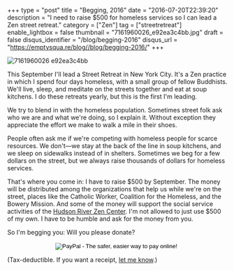 +++
type = "post"
title = "Begging, 2016"
date = "2016-07-20T22:39:20"
description = "I need to raise $500 for homeless services so I can lead a Zen street retreat."
category = ["Zen"]
tag = ["streetretreat"]
enable_lightbox = false
thumbnail = "7161960026_e92ea3c4bb.jpg"
draft = false
disqus_identifier = "/blog/begging-2016"
disqus_url = "https://emptysqua.re/blog//blog/begging-2016/"
+++

<p><img style="display:block; margin-left:auto; margin-right:auto;" src="7161960026_e92ea3c4bb.jpg" alt="7161960026 e92ea3c4bb" title="7161960026_e92ea3c4bb.jpg" border="0"   /></p>
<p>This September I'll lead a Street Retreat in New York City. It's a Zen practice in which I spend four days homeless, with a small group of fellow Buddhists. We'll live, sleep, and meditate on the streets together and eat at soup kitchens. I do these retreats yearly, but this is the first I'm leading.</p>
<p>We try to blend in with the homeless population. Sometimes street folk ask who we are and what we're doing, so I explain it. Without exception they appreciate the effort we make to walk a mile in their shoes.</p>
<p>People often ask me if we're competing with homeless people for scarce resources. We don't&mdash;we stay at the back of the line in soup kitchens, and we sleep on sidewalks instead of in shelters. Sometimes we beg for a few dollars on the street, but we always raise thousands of dollars for homeless services.</p>
<p>That's where you come in: I have to raise $500 by September. The money will be distributed among the organizations that help us while we're on the street, places like the Catholic Worker, Coalition for the Homeless, and the Bowery Mission. And some of the money will support the social service activities of the <a href="http://hudsonriverzencenter.org/">Hudson River Zen Center</a>. I'm not allowed to just use $500 of my own. I have to be humble and ask for the money from you.</p>
<p>So I'm begging you: Will you please donate?</p>
<div style="text-align:center">
<form action="https://www.paypal.com/cgi-bin/webscr" method="post" target="_top">
<input type="hidden" name="cmd" value="_s-xclick">
<input type="hidden" name="hosted_button_id" value="H4ED2FX33D4FA">
<input type="image" src="https://www.paypalobjects.com/en_US/i/btn/btn_donate_LG.gif" border="0" name="submit" alt="PayPal - The safer, easier way to pay online!">
<img alt="" border="0" src="https://www.paypalobjects.com/en_US/i/scr/pixel.gif" width="1" height="1">
</form>
</div>

<p>(Tax-deductible. If you want a receipt, <a href="mailto:jesse@emptysquare.net">let me know</a>.)</p>
